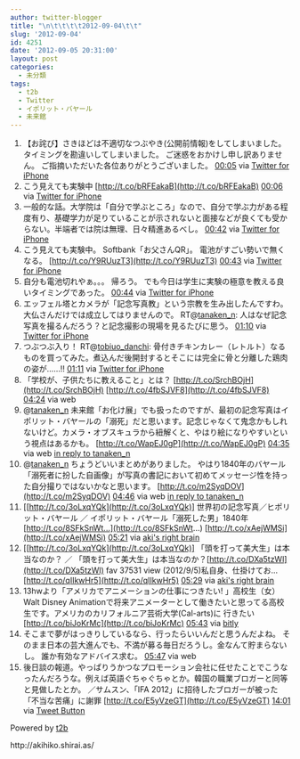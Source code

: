 ```yaml
---
author: twitter-blogger
title: "\n\t\t\t\t2012-09-04\t\t"
slug: '2012-09-04'
id: 4251
date: '2012-09-05 20:31:00'
layout: post
categories:
  - 未分類
tags:
  - t2b
  - Twitter
  - イポリット・バヤール
  - 未来館
---
```


<div xmlns:georss="http://www.georss.org/georss">

1.  <span><span>【お詫び】さきほどは不適切なつぶやき(公開前情報)をしてしまいました。タイミングを勘違いしてしまいました。 ご迷惑をおかけし申し訳ありません。 ご指摘いただいた各位ありがとうございました。</span> <span>[<span>00:05</span>](http://twitter.com/o_ob/status/242941365560954881) <span>via [Twitter for iPhone](http://twitter.com/download/iphone)</span></span></span>
2.  <span><span>こう見えても実験中 [http://t.co/bRFEakaB](http://t.co/bRFEakaB)</span> <span>[<span>00:06</span>](http://twitter.com/o_ob/status/242941585829011456) <span>via [Twitter for iPhone](http://twitter.com/download/iphone)</span></span></span>
3.  <span><span>一般的な話。大学院は「自分で学ぶところ」なので、自分で学ぶ力がある程度有り、基礎学力が足りていることが示されないと面接などが良くても受からない。半端者では院は無理、日々精進あるべし。</span> <span>[<span>00:42</span>](http://twitter.com/o_ob/status/242950700198404096) <span>via [Twitter for iPhone](http://twitter.com/download/iphone)</span></span></span>
4.  <span><span>こう見えても実験中。 Softbank「お父さんQR」。 電池がすごい勢いで無くなる。 [http://t.co/Y9RUuzT3](http://t.co/Y9RUuzT3)</span> <span>[<span>00:43</span>](http://twitter.com/o_ob/status/242951121130385408) <span>via [Twitter for iPhone](http://twitter.com/download/iphone)</span></span></span>
5.  <span><span>自分も電池切れやぁ。。。 帰ろう。 でも今日は学生に実験の極意を教える良いタイミングであった。</span> <span>[<span>00:44</span>](http://twitter.com/o_ob/status/242951373082202113) <span>via [Twitter for iPhone](http://twitter.com/download/iphone)</span></span></span>
6.  <span><span>エッフェル塔とカメラが「記念写真教」という宗教を生み出したんですわ。 大仏さんだけでは成立してはりませんので。 RT@[tanaken_n](http://twitter.com/tanaken_n "tanaken_n"): 人はなぜ記念写真を撮るんだろう？と記念撮影の現場を見るたびに思う。</span> <span>[<span>01:10</span>](http://twitter.com/o_ob/status/242957757731467266) <span>via [Twitter for iPhone](http://twitter.com/download/iphone)</span></span></span>
7.  <span><span>つぶつぶ入り！ RT@[tobiuo_danchi](http://twitter.com/tobiuo_danchi "tobiuo_danchi"): 骨付きチキンカレー（レトルト）なるものを買ってみた。煮込んだ後開封するとそこには完全に骨と分離した鶏肉の姿が……!!</span> <span>[<span>01:11</span>](http://twitter.com/o_ob/status/242957955249614848) <span>via [Twitter for iPhone](http://twitter.com/download/iphone)</span></span></span>
8.  <span><span>「学校が、子供たちに教えること」とは？ [http://t.co/SrchBOjH](http://t.co/SrchBOjH) [http://t.co/4fbSJVF8](http://t.co/4fbSJVF8)</span> <span>[<span>04:24</span>](http://twitter.com/o_ob/status/243006734044631041) <span>via web</span></span></span>
9.  <span><span>@[tanaken_n](http://twitter.com/tanaken_n "tanaken_n") 未来館「お化け展」でも扱ったのですが、最初の記念写真はイポリット・バヤールの「溺死」だと思います。記念じゃなくて鬼念かもしれないけど。カメラ・オブスキュラから紐解くと、やはり絵になりやすいという視点はあるかも。 [http://t.co/WapEJ0gP](http://t.co/WapEJ0gP)</span> <span>[<span>04:35</span>](http://twitter.com/o_ob/status/243009409998004224) <span>via web</span> [in reply to tanaken_n](http://twitter.com/tanaken_n/status/242992773337333760)</span></span>
10.  <span><span>@[tanaken_n](http://twitter.com/tanaken_n "tanaken_n") ちょうどいいまとめがありました。 やはり1840年のバヤール「溺死者に扮した自画像」が写真の書記において初めてメッセージ性を持った自分撮りではないかなと思います。 [http://t.co/m2SyqDOV](http://t.co/m2SyqDOV)</span> <span>[<span>04:46</span>](http://twitter.com/o_ob/status/243012206302728192) <span>via web</span> [in reply to tanaken_n](http://twitter.com/tanaken_n/status/242992773337333760)</span></span>
11.  <span><span>[[http://t.co/3oLxqYQk](http://t.co/3oLxqYQk)] 世界初の記念写真／ヒポリット・バヤール ／ イポリット・バヤール「溺死した男」1840年[http://t.co/8SFkSnWt...](http://t.co/8SFkSnWt...) [http://t.co/xAejWMSi](http://t.co/xAejWMSi)</span> <span>[<span>05:21</span>](http://twitter.com/o_ob/status/243021082712485888) <span>via [aki's right brain](http://aki.shirai.as)</span></span></span>
12.  <span><span>[[http://t.co/3oLxqYQk](http://t.co/3oLxqYQk)] 「頭を打って美大生」は本当なのか？ ／ 「頭を打って美大生」は本当なのか？[http://t.co/DXa5tzWl](http://t.co/DXa5tzWl) fav 37531 view (2012/9/5)私自身、仕掛けてお... [http://t.co/qIIkwHr5](http://t.co/qIIkwHr5)</span> <span>[<span>05:29</span>](http://twitter.com/o_ob/status/243023096834056192) <span>via [aki's right brain](http://aki.shirai.as)</span></span></span>
13.  <span><span>13hwより「アメリカでアニメーションの仕事につきたい! 」高校生（女） Walt Disney Animationで将来アニメーターとして働きたいと思ってる高校生です。アメリカのカリフォルニア芸術大学(Cal-arts)に 行きたい [http://t.co/biJoKrMc](http://t.co/biJoKrMc)</span> <span>[<span>05:43</span>](http://twitter.com/o_ob/status/243026458161844226) <span>via [bitly](http://bitly.com)</span></span></span>
14.  <span><span>そこまで夢がはっきりしているなら、行ったらいいんだと思うんだよね。 そのまま日本の芸大進んでも、不満が募る毎日だろうし。金なんて貯まらないし。 誰か有効なアドバイス求む。</span> <span>[<span>05:47</span>](http://twitter.com/o_ob/status/243027453742809090) <span>via web</span></span></span>
15.  <span><span>後日談の報道。やっぱりうかつなプロモーション会社に任せたことでこうなったんだろうな。例えば英語ぐちゃぐちゃとか。韓国の職業ブロガーと同等と見做したとか。 ／サムスン、「IFA 2012」に招待したブロガーが被った「不当な苦痛」に謝罪 [http://t.co/E5yVzeGT](http://t.co/E5yVzeGT)</span> <span>[<span>14:01</span>](http://twitter.com/o_ob/status/243151834414448640) <span>via [Tweet Button](http://twitter.com/tweetbutton)</span></span></span>

</div>

Powered by [t2b](http://t2b.utilz.jp/)

<div>http://akihiko.shirai.as/</div>